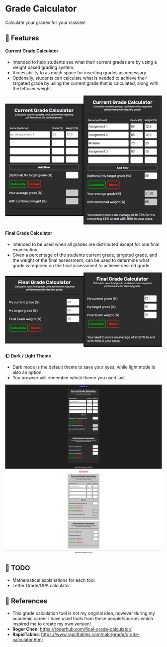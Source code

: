# Grade Calculator

Calculate your grades for your classes!

## :camera_flash: Features

#### Current Grade Calculator

- Intended to help students see what their current grades are by using a weight based grading system.
- Accessibility to as much space for inserting grades as necessary.
- Optionally, students can calculate what is needed to achieve their targeted grade by using the current grade that is calculated, along with the leftover weight. 

<div style="display: flex;">
  <div style="flex: 1; display: flex; flex-direction: column; justify-content: center; align-items: center;">
    <img src="src/1.PNG" alt="First Image" />
  </div>
  <div style="flex: 1; display: flex; flex-direction: column; justify-content: center; align-items: center;">
    <img src="src/2.PNG" alt="Second Image" />
  </div>
</div>

#### Final Grade Calculator

- Intended to be used when all grades are distributed except for one final examination. 
- Given a percentage of the students current grade, targeted grade, and the weight of the final assessment, can be used to determine what grade is required on the final assessment to achieve desired grade. 
<div style="display: flex;">
  <div style="flex: 1; display: flex; flex-direction: column; justify-content: center; align-items: center;">
    <img src="src/3.PNG" alt="Third Image" />
  </div>
  <div style="flex: 1; display: flex; flex-direction: column; justify-content: center; align-items: center;">
    <img src="src/4.PNG" alt="Fourth Image" />
  </div>
</div>

#### :moon: Dark / Light Theme

- Dark mode is the default theme to save your eyes, while light mode is also an option. 
- You browser will remember which theme you used last. 

<img src="src/5.PNG" alt="Fifth Image" />
<img src="src/6.PNG" alt="Sixth Image" />

## :pencil: TODO
- Mathematical explanations for each tool. 
- Letter Grade/GPA calculator. 

## :book: References
- This grade calculation tool is not my original idea, however during my academic career I have used tools from these people/sources which inspired me to create my own version!
- **Roger Chen**: https://rogerhub.com/final-grade-calculator/
- **RapidTables**: https://www.rapidtables.com/calc/grade/grade-calculator.html